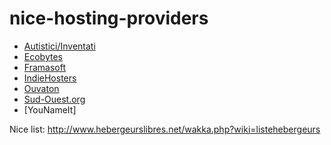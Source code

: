# nice-hosting-providers

* [Autistici/Inventati](http://www.autistici.org/en/index.html)
* [Ecobytes](https://co-munity.net/ecobytes)
* [Framasoft](http://www.framasoft.net/)
* [IndieHosters](https://indiehosters.net/)
* [Ouvaton](http://ouvaton.coop/)
* [Sud-Ouest.org](https://www.sud-ouest.org/)
* [YouNameIt]

Nice list: http://www.hebergeurslibres.net/wakka.php?wiki=listehebergeurs
